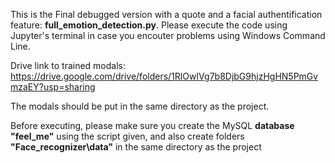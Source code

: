 This is the Final debugged version with a quote and a facial authentification feature: **full_emotion_detection.py**.
Please execute the code using Jupyter's terminal in case you encouter problems using Windows Command Line.

Drive link to trained modals:
https://drive.google.com/drive/folders/1RlOwIVg7b8DjbG9hjzHgHN5PmGvmzaEY?usp=sharing

The modals should be put in the same directory as the project.


Before executing, please make sure you create the MySQL **database "feel_me"** using the script given, and also create folders **"Face_recognizer\data"** in the same directory as the project
